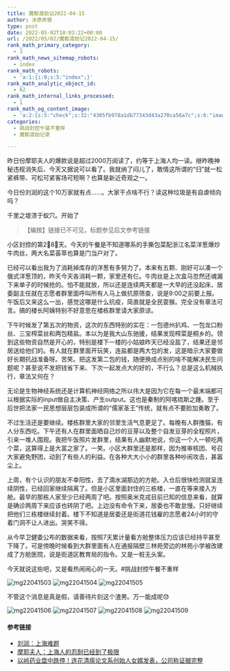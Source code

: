 ```yaml
---
title: 魔都渡劫记2022-04-15
author: 冰原奔狼
type: post
date: 2022-05-02T10:03:22+00:00
url: /2022/05/02/魔都渡劫记2022-04-15/
rank_math_primary_category:
  - 3
rank_math_news_sitemap_robots:
  - index
rank_math_robots:
  - 'a:1:{i:0;s:5:"index";}'
rank_math_analytic_object_id:
  - 62
rank_math_internal_links_processed:
  - 1
rank_math_og_content_image:
  - 'a:2:{s:5:"check";s:32:"4305fb978a1db77343d43a270ca56a7c";s:6:"images";a:0:{}}'
categories:
  - 挑战封控午餐不重样
  - 魔都渡劫记录

---
```

昨日份摩耶夫人的爆款说是超过2000万阅读了，约等于上海人均一读。继昨晚神秘违规消失后、今天又据说可以看了。我就纳了闷儿了，敢情这所谓的“归”就一松紧裤带、可松可紧客场可短啊？也算是新近奇观之一。

今日份刘润的这个10万家就有点……。大家干点啥不行？读这种垃圾是有自虐倾向吗？

千里之堤溃于蚁穴。开始了

> 【编按】链接已不可见，标题参见后文参考链接 

小区封控的第2⃣️8⃣️天。今天的午餐是不知道哪系的手撕包菜配浙江名菜洋葱爆炒牛肉丝，两大名菜荟萃也算是门当户对了。

已经可以看出我为了消耗掉库存的洋葱有多努力了。本来有五颗、刚好可以凑一个俄式洋葱顶的，昨天今天各消耗一颗，家里还有仨。牛肉丝是上次盒马忽然还魂漏下来单子的时候抢的。怕不能就放，所以还是连续两天都是一大早的还没起床，居委副主任就在志愿者群里面呼叫所有人马上做抗原筛查，说是9:00之前要上报。午饭后又来这么一出，感觉这哪是什么抗疫，简直就是全民耍猴。完全没有章法可言。搞的楼长阿姨特别不好意思在楼栋群里请大家原谅。

下午时候发了第五次的物资，这次的东西特别的实在：一包德州扒鸡、一包龙口粉丝、三宝榨菜丝和两包精盐。本以为是我大山东驰援，结果发现榨菜是桐乡的。领到这些物资自然是开心的，特别是楼下一楼的小姑娘昨天已经没盐了，结果还是邻居送给他们的。有人就在群里面开玩笑，连盐都是两大包的发，这是暗示大家要做好长期抗战准备呀。苦笑。把这发第二包的钱，随便换成点别的啥不能解决民生问题呢？甚至说不发把钱省下来、下次一起发点大的好的，不行么？总是这么机械执行，章法又何在？

无论是生物神经系统还是计算机神经网络之所以伟大是因为它在每一个最末端都可以根据实际的input做自主决策、产生output。这也是秦制的阿喀琉斯之踵。至于后世把法家一民思想层层包装成所谓的“儒家圣王”传统，就有点不要脸加勇敢了。

不过生活还是要继续。楼栋群里大家的邻里生活气息更足了。每晚有人群撸猫，有人分东西吃。下午还有人在群里面晒自己炒的豆芽以及整个自发豆芽的全程照片，引来一堆人围观。我把午饭照片发群里，结果有人幽默地说，你这一个人一顿吃两个菜，这算得上是大富之家了。一笑。小区大群里还是那样，因为推审核团、号召大家避免野团，动到了有些人的利益。在各种大大小小的群里各种吵闹攻击，甚嚣尘上。

上周，有个认识的朋友不幸阳性，去了滴水湖那边的方舱。入仓后很快检测就呈连续阴性，已经回家继续隔离了。但是小区里面封住的三栋楼，一直在等来接入方舱。最早的那栋人家至少已经两周了吧。按照奥米克戎目前已知的信息来看，就算是确诊两周下来应该也转阴了吧。上边没有命令下来，居委也不敢怠慢。只好继续把他们三栋楼继续封着。楼下不知道是居委还是街道花钱雇的志愿者24小时的守着门洞不让人进出。哭笑不得。

从今早卫健委公布的数据来看，按照7天累计量看方舱整体压力应该已经持平甚至下降了。可是傍晚时候看到大群里面有人在通报隔壁三林苑旁边的林苑小学被改建成了方舱医院，说是街道区教育局的指令。又是一桩无头案。

今天就说这些吧，又是看热闹闹心的一天。#挑战封控午餐不重样

<img decoding="async" src="https://i0.wp.com/s2.loli.net/2022/05/02/IT5hMulwZE4Ujfa.jpg?w=640&#038;ssl=1" alt="mg22041503" data-recalc-dims="1" />  
<img decoding="async" src="https://i0.wp.com/s2.loli.net/2022/05/02/MqohyepvK9FV8fm.jpg?w=640&#038;ssl=1" alt="mg22041504" data-recalc-dims="1" />  
<img decoding="async" src="https://i0.wp.com/s2.loli.net/2022/05/02/zgPtxphiU3mfn17.jpg?w=640&#038;ssl=1" alt="mg22041505" data-recalc-dims="1" /> 

不管这个消息是真是假，请善待片刻这个渣男。万一能成呢😓

<img decoding="async" src="https://i0.wp.com/s2.loli.net/2022/05/02/xRfLcmUhFXt6Egv.jpg?w=640&#038;ssl=1" alt="mg22041506" data-recalc-dims="1" />  
<img decoding="async" src="https://i0.wp.com/s2.loli.net/2022/05/02/MRGCasq7tBAyKmi.jpg?w=640&#038;ssl=1" alt="mg22041507" data-recalc-dims="1" />  
<img decoding="async" src="https://i0.wp.com/s2.loli.net/2022/05/02/TY9tSFx78lGJrq2.jpg?w=640&#038;ssl=1" alt="mg22041508" data-recalc-dims="1" />  
<img decoding="async" src="https://i0.wp.com/s2.loli.net/2022/05/02/NKhWMtB7ZzxUF8u.jpg?w=640&#038;ssl=1" alt="mg22041509" data-recalc-dims="1" /> 

#### 参考链接

  * [刘润：上海难题][1]
  * [摩耶夫人：上海人的忍耐已经到了极限][2]
  * [以岭药业盘中跌停！连花清瘟论文系创始人女婿发表，公司称证据完整][3]

 [1]: https://mp.weixin.qq.com/s/dZOuulOON_Ajupm31-F_1g
 [2]: https://s2.loli.net/2022/05/02/J8GIY25mrhFQDnj.jpg
 [3]: https://emcreative.eastmoney.com/app_fortune/article/index.html?artcode=20220415140557375323890&postid=1167511558&requestType=1&from=cfh_sydt&fontsize=3&theme=b&version=2022-04-15-17-0